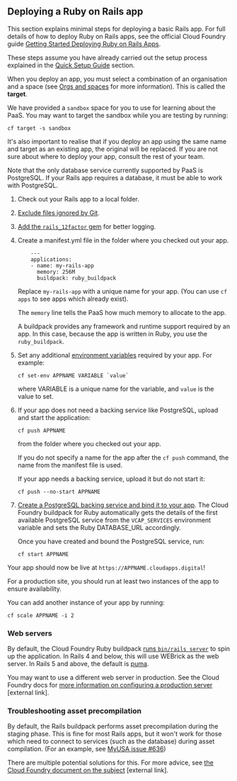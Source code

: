 ## Deploying a Ruby on Rails app

This section explains minimal steps for deploying a basic Rails app. For full details of how to deploy Ruby on Rails apps, see the official Cloud Foundry guide [Getting Started Deploying Ruby on Rails Apps](http://docs.cloudfoundry.org/buildpacks/ruby/gsg-ror.html). 


These steps assume you have already carried out the setup process explained in the [Quick Setup Guide](/getting_started/quick_setup_guide) section.

When you deploy an app, you must select a combination of an organisation and a space (see [Orgs and spaces](/deploying_apps/orgs_spaces_targets) for more information). This is called the **target**.

We have provided a ``sandbox`` space for you to use for learning about the PaaS. You may want to target the sandbox while you are testing by running:

``cf target -s sandbox``

It's also important to realise that if you deploy an app using the same name and target as an existing app, the original will be replaced. If you are not sure about where to deploy your app, consult the rest of your team.

Note that the only database service currently supported by PaaS is PostgreSQL. If your Rails app requires a database, it must be able to work with PostgreSQL.

1. Check out your Rails app to a local folder.

1. [Exclude files ignored by Git](/deploying_apps/excluding_files/).

1. [Add the `rails_12factor` gem](https://github.com/heroku/rails_12factor#install) for better logging.

1. Create a manifest.yml file in the folder where you checked out your app.

    ```
        ---
        applications:
        - name: my-rails-app
          memory: 256M
          buildpack: ruby_buildpack
    ```

    Replace ``my-rails-app`` with a unique name for your app. (You can use ``cf apps`` to see apps which already exist).

    The `memory` line tells the PaaS how much memory to allocate to the app.

    A buildpack provides any framework and runtime support required by an app. In this case, because the app is written in Ruby, you use the ``ruby_buildpack``.

1. Set any additional [environment variables](/deploying_apps/env_variables/)
   required by your app. For example:

    ```
    cf set-env APPNAME VARIABLE `value`
    ```

    where VARIABLE is a unique name for the variable, and `value` is the value to set.

1. If your app does not need a backing service like PostgreSQL, upload and start the application:

    ```
    cf push APPNAME
    ```

    from the folder where you checked out your app.

    If you do not specify a name for the app after the ``cf push`` command, the name from the manifest file is used.

    If your app needs a backing service, upload it but do not start it:

    ```
    cf push --no-start APPNAME
    ```

1. [Create a PostgreSQL backing service and bind it to your app](/deploying_services/postgres/). 
    The Cloud Foundry buildpack for Ruby automatically gets the details of the first available PostgreSQL service from the ``VCAP_SERVICES`` environment variable and sets the Ruby DATABASE_URL accordingly.

    Once you have created and bound the PostgreSQL service, run:

    ```
    cf start APPNAME
    ```


Your app should now be live at `https://APPNAME.cloudapps.digital`!

For a production site, you should run at least two instances of the app to ensure availability.

You can add another instance of your app by running:

``cf scale APPNAME -i 2``

### Web servers

By default, the Cloud Foundry Ruby buildpack [runs `bin/rails server`](https://github.com/cloudfoundry/ruby-buildpack/blob/1f0ac3ce10866390d161c3f27e71d64890859454/lib/language_pack/rails4.rb#L27) 
to spin up the application. In Rails 4 and below, this will use WEBrick as the web
server. In Rails 5 and above, the default is
[puma](http://guides.rubyonrails.org/getting_started.html#starting-up-the-web-server).

You may want to use a different web server in production. See the Cloud Foundry docs for
[more information on configuring a production server](https://docs.cloudfoundry.org/buildpacks/prod-server.html) [external link].

### Troubleshooting asset precompilation

By default, the Rails buildpack performs asset precompilation during the staging phase. This is fine for
most Rails apps, but it won't work for those which need to connect to services (such as the database)
during asset compilation. (For an example, see [MyUSA issue #636](https://github.com/18F/myusa/issues/636))

There are multiple potential solutions for this. For more advice, see
[the Cloud Foundry document on the subject](https://docs.cloudfoundry.org/buildpacks/ruby/ruby-tips.html#precompile) [external link].
